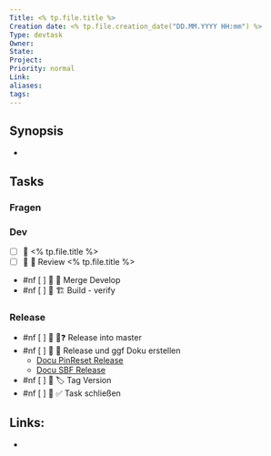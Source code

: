 ```yaml
---
Title: <% tp.file.title %>
Creation date: <% tp.file.creation_date("DD.MM.YYYY HH:mm") %>
Type: devtask
Owner:
State:
Project:
Priority: normal
Link:
aliases:
tags:
---
```


## Synopsis
- 

## Tasks 

### Fragen

### Dev
- [ ] 🔽 <% tp.file.title %>
- [ ] 🔽 🧾 Review <% tp.file.title %>

- #nf [ ] 🔽 🔧 Merge Develop
- #nf [ ] 🔽 🏗️ Build - verify

### Release

- #nf [ ] 🔽 🔰❓ Release into master
- #nf [ ] 🔽 🚀 Release und ggf Doku erstellen
	- [Docu PinReset Release]( https://partner.bdr.de/confluence/x/3ukSBw)
	- [Docu SBF Release](https://partner.bdr.de/confluence/x/sUFWC)
- #nf [ ] 🔽 🏷️ Tag Version
- #nf [ ] 🔽 ✅ Task schließen

## Links:
- 